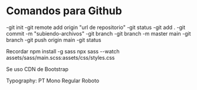 # Comandos para Github

-git init 
-git remote add origin "url de repositorio" 
-git status 
-git add . 
-git commit -m "subiendo-archivos" 
-git branch 
-git branch -m master main 
-git branch 
-git push origin main 
-git status


Recordar
npm install -g sass
npx sass --watch assets/sass/main.scss:assets/css/styles.css

Se uso CDN de Bootstrap

Typography:
PT Mono Regular
Roboto